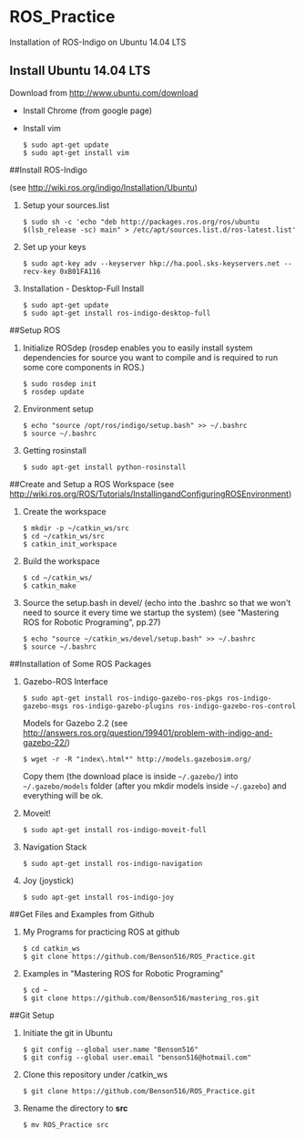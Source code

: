 # ROS_Practice

Installation of ROS-Indigo on Ubuntu 14.04 LTS

## Install Ubuntu 14.04 LTS
Download from http://www.ubuntu.com/download

- Install Chrome 
    (from google page)

- Install vim
    ```
    $ sudo apt-get update
    $ sudo apt-get install vim
    ```
##Install ROS-Indigo

(see http://wiki.ros.org/indigo/Installation/Ubuntu)

1. Setup your sources.list
    ```
    $ sudo sh -c 'echo "deb http://packages.ros.org/ros/ubuntu $(lsb_release -sc) main" > /etc/apt/sources.list.d/ros-latest.list'
    ```

2. Set up your keys
    ```
    $ sudo apt-key adv --keyserver hkp://ha.pool.sks-keyservers.net --recv-key 0xB01FA116
    ```

3. Installation - Desktop-Full Install
    ```
    $ sudo apt-get update
    $ sudo apt-get install ros-indigo-desktop-full
    ```

##Setup ROS
1. Initialize ROSdep 
(rosdep enables you to easily install system dependencies for source you want to compile and is required to run some core components in ROS.)
    ```
    $ sudo rosdep init
    $ rosdep update
    ```

2. Environment setup
    ```
    $ echo "source /opt/ros/indigo/setup.bash" >> ~/.bashrc
    $ source ~/.bashrc
    ```

3. Getting rosinstall
    ```
    $ sudo apt-get install python-rosinstall
    ```

##Create and Setup a ROS Workspace
(see http://wiki.ros.org/ROS/Tutorials/InstallingandConfiguringROSEnvironment)

1. Create the workspace
    ```
    $ mkdir -p ~/catkin_ws/src
    $ cd ~/catkin_ws/src
    $ catkin_init_workspace
    ```

2. Build the workspace
    ```
    $ cd ~/catkin_ws/
    $ catkin_make
    ```

3. Source the setup.bash in devel/ (echo into the .bashrc so that we won't need to source it every time we startup the system)
(see "Mastering ROS for Robotic Programing", pp.27)
    ```
    $ echo "source ~/catkin_ws/devel/setup.bash" >> ~/.bashrc
    $ source ~/.bashrc
    ```

##Installation of Some ROS Packages

1. Gazebo-ROS Interface
    ```
    $ sudo apt-get install ros-indigo-gazebo-ros-pkgs ros-indigo-gazebo-msgs ros-indigo-gazebo-plugins ros-indigo-gazebo-ros-control
    ```
    
    Models for Gazebo 2.2
    (see http://answers.ros.org/question/199401/problem-with-indigo-and-gazebo-22/)
    
    ```
    $ wget -r -R "index\.html*" http://models.gazebosim.org/
    ```
    
    Copy them (the download place is inside `~/.gazebo/`) into `~/.gazebo/models` folder (after you mkdir models inside `~/.gazebo`) and everything will be ok.

2. Moveit!
    ```
    $ sudo apt-get install ros-indigo-moveit-full
    ```

3. Navigation Stack
    ```
    $ sudo apt-get install ros-indigo-navigation
    ```

4. Joy (joystick)
    ```
    $ sudo apt-get install ros-indigo-joy
    ```

##Get Files and Examples from Github

1. My Programs for practicing ROS at github
    ```
    $ cd catkin_ws
    $ git clone https://github.com/Benson516/ROS_Practice.git
    ```

2. Examples in "Mastering ROS for Robotic Programing"
    ```
    $ cd ~
    $ git clone https://github.com/Benson516/mastering_ros.git
    ```

##Git Setup
1. Initiate the git in Ubuntu
    ```
    $ git config --global user.name "Benson516"
    $ git config --global user.email "benson516@hotmail.com"
    ```
    
2. Clone this repository under /catkin_ws
    ```
    $ git clone https://github.com/Benson516/ROS_Practice.git
    ```
    
3. Rename the directory to **src**
    ```
    $ mv ROS_Practice src
    ```

